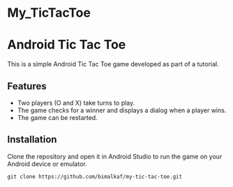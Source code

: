 # My_TicTacToe
# Android Tic Tac Toe

This is a simple Android Tic Tac Toe game developed as part of a tutorial.

## Features

- Two players (O and X) take turns to play.
- The game checks for a winner and displays a dialog when a player wins.
- The game can be restarted.

## Installation

Clone the repository and open it in Android Studio to run the game on your Android device or emulator.

```shell
git clone https://github.com/bimalkaf/my-tic-tac-toe.git

